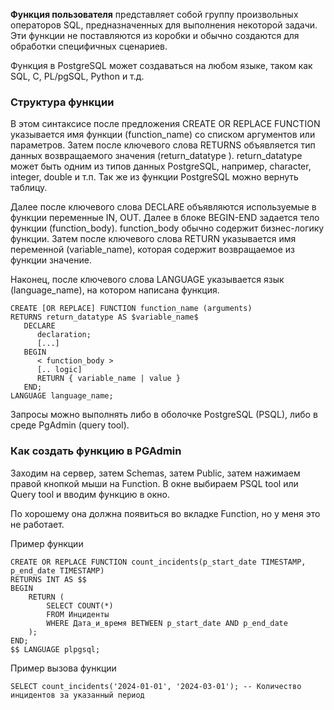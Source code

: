 **Функция пользователя** представляет собой группу произвольных операторов SQL, предназначенных для выполнения некоторой задачи. Эти функции не поставляются из коробки и обычно создаются для обработки специфичных сценариев.

Функция в PostgreSQL может создаваться на любом языке, таком как SQL, C, PL/pgSQL, Python и т.д.

### Структура функции
В этом синтаксисе после предложения CREATE OR REPLACE FUNCTION указывается имя функции (function_name) со списком аргументов или параметров. Затем после ключевого слова RETURNS объявляется тип данных возвращаемого значения (return_datatype ). return_datatype может быть одним из типов данных PostgreSQL, например, character, integer, double и т.п. Так же из функции PostgreSQL можно вернуть таблицу.  
  
Далее после ключевого слова DECLARE объявляются используемые в функции переменные IN, OUT. Далее в блоке BEGIN-END задается тело функции (function_body). function_body обычно содержит бизнес-логику функции. Затем после ключевого слова RETURN указывается имя переменной (variable_name), которая содержит возвращаемое из функции значение.  
  
Наконец, после ключевого слова LANGUAGE указывается язык (language_name), на котором написана функция.

```PostgreSQL
CREATE [OR REPLACE] FUNCTION function_name (arguments) 
RETURNS return_datatype AS $variable_name$
   DECLARE
      declaration;
      [...]
   BEGIN
      < function_body >
      [.. logic]
      RETURN { variable_name | value }
   END; 
LANGUAGE language_name;
```
Запросы можно выполнять либо в оболочке PostgreSQL (PSQL), либо в среде PgAdmin (query tool).

### Как создать функцию в PGAdmin
Заходим на сервер, затем Schemas, затем Public, затем нажимаем правой кнопкой мыши на Function. В окне выбираем PSQL tool или Query tool и вводим функцию в окно.

По хорошему она должна появиться во вкладке Function, но у меня это не работает.

Пример функции
```PostgreSQL
CREATE OR REPLACE FUNCTION count_incidents(p_start_date TIMESTAMP, p_end_date TIMESTAMP)
RETURNS INT AS $$
BEGIN
    RETURN (
        SELECT COUNT(*) 
        FROM Инциденты
        WHERE Дата_и_время BETWEEN p_start_date AND p_end_date
    );
END;
$$ LANGUAGE plpgsql;
```
Пример вызова функции
```PostgreSQL
SELECT count_incidents('2024-01-01', '2024-03-01'); -- Количество инцидентов за указанный период
```
